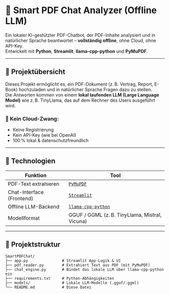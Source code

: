 # 🧠 Smart PDF Chat Analyzer (Offline LLM)

Ein lokaler KI-gestützter PDF-Chatbot, der PDF-Inhalte analysiert und in natürlicher Sprache beantwortet – **vollständig offline**, ohne Cloud, ohne API-Key.  
Entwickelt mit **Python**, **Streamlit**, **llama-cpp-python** und **PyMuPDF**.

---

## 🚀 Projektübersicht

Dieses Projekt ermöglicht es, ein PDF-Dokument (z. B. Vertrag, Report, E-Book) hochzuladen und in natürlicher Sprache Fragen dazu zu stellen.  
Die Antworten kommen von einem **lokal laufenden LLM (Large Language Model)** wie z. B. TinyLlama, das auf dem Rechner des Users ausgeführt wird.

### 🔐 Kein Cloud-Zwang:
- Keine Registrierung
- Kein API-Key (wie bei OpenAI)
- 100 % lokal & datenschutzfreundlich

---

## 🧱 Technologien

| Funktion | Tool |
|----------|------|
| PDF-Text extrahieren | [`PyMuPDF`](https://pymupdf.readthedocs.io/) |
| Chat-Interface (Frontend) | [`Streamlit`](https://streamlit.io) |
| Offline LLM-Backend | [`llama-cpp-python`](https://github.com/abetlen/llama-cpp-python) |
| Modellformat | GGUF / GGML (z. B. TinyLlama, Mistral, Vicuna) |

---

## 📂 Projektstruktur

```plaintext
SmartPDFChat/
├── app.py               # Streamlit App-Logik & UI
├── pdf_reader.py        # Extrahiert Text aus PDF (mit PyMuPDF)
├── chat_engine.py       # Bindet das lokale LLM über llama-cpp-python ein
├── requirements.txt     # Python-Abhängigkeiten
├── models/              # Lokale LLM-Modelle (.gguf/.ggml)
└── README.md            # Diese Datei
